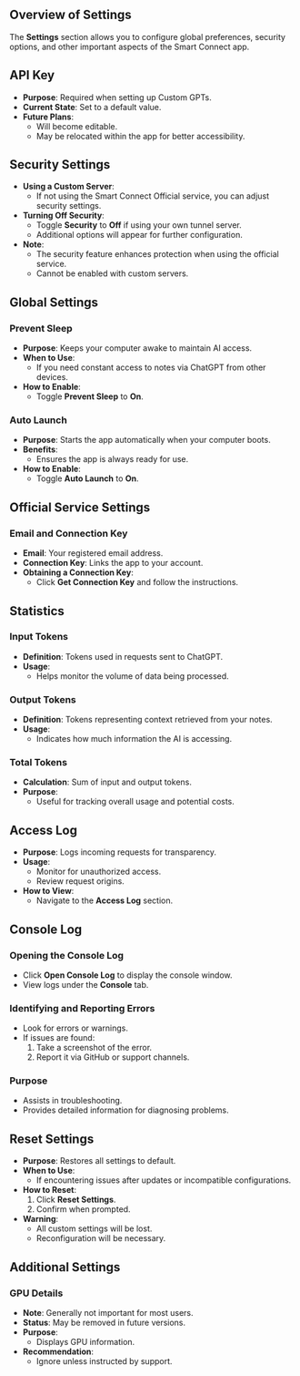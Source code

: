 ## Overview of Settings
The **Settings** section allows you to configure global preferences, security options, and other important aspects of the Smart Connect app.

## API Key
- **Purpose**: Required when setting up Custom GPTs.
- **Current State**: Set to a default value.
- **Future Plans**:
	- Will become editable.
	- May be relocated within the app for better accessibility.

## Security Settings
- **Using a Custom Server**:
	- If not using the Smart Connect Official service, you can adjust security settings.
- **Turning Off Security**:
	- Toggle **Security** to **Off** if using your own tunnel server.
	- Additional options will appear for further configuration.
- **Note**:
	- The security feature enhances protection when using the official service.
	- Cannot be enabled with custom servers.

## Global Settings

### Prevent Sleep
- **Purpose**: Keeps your computer awake to maintain AI access.
- **When to Use**:
	- If you need constant access to notes via ChatGPT from other devices.
- **How to Enable**:
	- Toggle **Prevent Sleep** to **On**.

### Auto Launch
- **Purpose**: Starts the app automatically when your computer boots.
- **Benefits**:
	- Ensures the app is always ready for use.
- **How to Enable**:
	- Toggle **Auto Launch** to **On**.

## Official Service Settings

### Email and Connection Key
- **Email**: Your registered email address.
- **Connection Key**: Links the app to your account.
- **Obtaining a Connection Key**:
	- Click **Get Connection Key** and follow the instructions.

## Statistics

### Input Tokens
- **Definition**: Tokens used in requests sent to ChatGPT.
- **Usage**:
	- Helps monitor the volume of data being processed.

### Output Tokens
- **Definition**: Tokens representing context retrieved from your notes.
- **Usage**:
	- Indicates how much information the AI is accessing.

### Total Tokens
- **Calculation**: Sum of input and output tokens.
- **Purpose**:
	- Useful for tracking overall usage and potential costs.

## Access Log
- **Purpose**: Logs incoming requests for transparency.
- **Usage**:
	- Monitor for unauthorized access.
	- Review request origins.
- **How to View**:
	- Navigate to the **Access Log** section.

## Console Log

### Opening the Console Log
- Click **Open Console Log** to display the console window.
- View logs under the **Console** tab.

### Identifying and Reporting Errors
- Look for errors or warnings.
- If issues are found:
	1. Take a screenshot of the error.
	2. Report it via GitHub or support channels.

### Purpose
- Assists in troubleshooting.
- Provides detailed information for diagnosing problems.

## Reset Settings
- **Purpose**: Restores all settings to default.
- **When to Use**:
	- If encountering issues after updates or incompatible configurations.
- **How to Reset**:
	1. Click **Reset Settings**.
	2. Confirm when prompted.
- **Warning**:
	- All custom settings will be lost.
	- Reconfiguration will be necessary.

## Additional Settings

### GPU Details
- **Note**: Generally not important for most users.
- **Status**: May be removed in future versions.
- **Purpose**:
	- Displays GPU information.
- **Recommendation**:
	- Ignore unless instructed by support.
